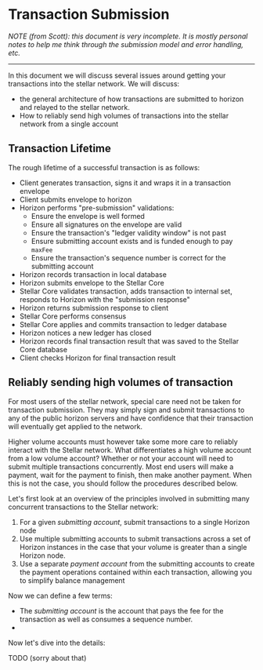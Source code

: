 # Transaction Submission

*NOTE (from Scott): this document is very incomplete.  It is mostly personal notes to help me think through the submission model and error handling, etc.*

---


In this document we will discuss several issues around getting your transactions into the stellar network.  We will discuss:

- the general architecture of how transactions are submitted to horizon and relayed to the stellar network.
- How to reliably send high volumes of transactions into the stellar network from a single account


## Transaction Lifetime

The rough lifetime of a successful transaction is as follows:

- Client generates transaction, signs it and wraps it in a transaction envelope
- Client submits envelope to horizon
- Horizon performs "pre-submission" validations:
  - Ensure the envelope is well formed
  - Ensure all signatures on the envelope are valid
  - Ensure the transaction's "ledger validity window" is not past
  - Ensure submitting account exists and is funded enough to pay `maxFee`
  - Ensure the transaction's sequence number is correct for the submitting account
- Horizon records transaction in local database
- Horizon submits envelope to the Stellar Core
- Stellar Core validates transaction, adds transaction to internal set, responds to
Horizon with the "submission response"
- Horizon returns submission response to client
- Stellar Core performs consensus
- Stellar Core applies and commits transaction to ledger database
- Horizon notices a new ledger has closed
- Horizon records final transaction result that was saved to the Stellar Core database
- Client checks Horizon for final transaction result

## Reliably sending high volumes of transaction

For most users of the stellar network, special care need not be taken for transaction submission.  They may simply sign and submit transactions to any of the public horizon servers and have confidence that their transaction will eventually get applied to the network.

Higher volume accounts must however take some more care to reliably interact with the Stellar network.  What differentiates a high volume account from a low volume account?  Whether or not your account will need to submit multiple transactions concurrently.  Most end users will make a payment, wait for the payment to finish, then make another payment.  When this is not the case, you should follow the procedures described below.

Let's first look at an overview of the principles involved in submitting many concurrent transactions to the Stellar network:

1.  For a given *submitting account*, submit transactions to a single Horizon node
2.  Use multiple submitting accounts to submit transactions across a set of Horizon instances in the case that your volume is greater than a single Horizon node.
3.  Use a separate *payment account* from the submitting accounts to create the payment operations contained within each transaction, allowing you to simplify balance management

Now we can define a few terms:

- The _submitting account_ is the account that pays the fee for the transaction as well as consumes a sequence number.
- 

Now let's dive into the details:

TODO (sorry about that)



